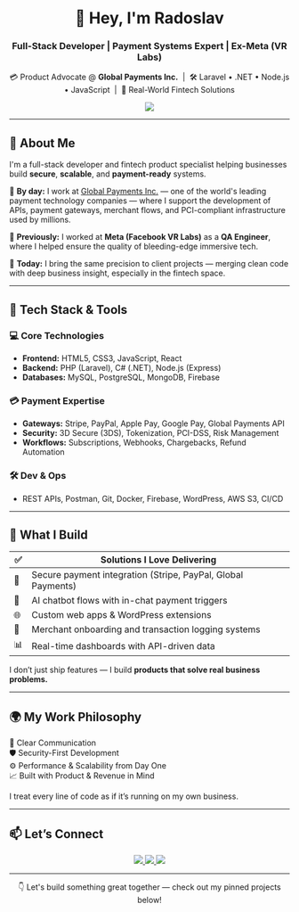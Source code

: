 <h1 align="center">👋 Hey, I'm Radoslav</h1>
<h3 align="center">Full-Stack Developer | Payment Systems Expert | Ex-Meta (VR Labs)</h3>

<p align="center">
  💳 Product Advocate @ <strong>Global Payments Inc.</strong> &nbsp;|&nbsp;
  🛠 Laravel • .NET • Node.js • JavaScript &nbsp;|&nbsp;
  🧠 Real-World Fintech Solutions
</p>

<p align="center">
  <img src="https://skillicons.dev/icons?i=html,css,js,nodejs,react,phplaravel,dotnet,postgres,mysql,mongodb,firebase,docker,git" />
</p>

---

## 🚀 About Me

I'm a full-stack developer and fintech product specialist helping businesses build **secure**, **scalable**, and **payment-ready** systems.

💼 **By day:** I work at [Global Payments Inc.](https://www.globalpayments.com/) — one of the world's leading payment technology companies — where I support the development of APIs, payment gateways, merchant flows, and PCI-compliant infrastructure used by millions.

🧪 **Previously:** I worked at **Meta (Facebook VR Labs)** as a **QA Engineer**, where I helped ensure the quality of bleeding-edge immersive tech.

🎯 **Today:** I bring the same precision to client projects — merging clean code with deep business insight, especially in the fintech space.

---

## 🔧 Tech Stack & Tools

### 💻 Core Technologies
- **Frontend:** HTML5, CSS3, JavaScript, React
- **Backend:** PHP (Laravel), C# (.NET), Node.js (Express)
- **Databases:** MySQL, PostgreSQL, MongoDB, Firebase

### 💳 Payment Expertise
- **Gateways:** Stripe, PayPal, Apple Pay, Google Pay, Global Payments API
- **Security:** 3D Secure (3DS), Tokenization, PCI-DSS, Risk Management
- **Workflows:** Subscriptions, Webhooks, Chargebacks, Refund Automation

### 🛠 Dev & Ops
- REST APIs, Postman, Git, Docker, Firebase, WordPress, AWS S3, CI/CD

---

## 🧩 What I Build

| ✅ | Solutions I Love Delivering |
|----|-----------------------------|
| 🔐 | Secure payment integration (Stripe, PayPal, Global Payments) |
| 🤖 | AI chatbot flows with in-chat payment triggers |
| 🌐 | Custom web apps & WordPress extensions |
| 🧾 | Merchant onboarding and transaction logging systems |
| 📊 | Real-time dashboards with API-driven data |

I don’t just ship features — I build **products that solve real business problems.**

---

## 🌍 My Work Philosophy

💬 Clear Communication  
🛡 Security-First Development  
⚙️ Performance & Scalability from Day One  
📈 Built with Product & Revenue in Mind

I treat every line of code as if it’s running on my own business.

---

## 📫 Let’s Connect

<p align="center">
  <a href="https://www.upwork.com/freelancers/buildwithrado">
    <img src="https://img.shields.io/badge/Upwork-%2300B22D?style=for-the-badge&logo=upwork&logoColor=white" />
  </a>
  <a href="https://ie.linkedin.com/in/radoslav-sheytanov-ruxton">
    <img src="https://img.shields.io/badge/LinkedIn-%230077B5?style=for-the-badge&logo=linkedin&logoColor=white" />
  </a>
  <a href="mailto:radoslav@programmer.net">
    <img src="https://img.shields.io/badge/Email-D14836?style=for-the-badge&logo=gmail&logoColor=white" />
  </a>
</p>

---
<p align="center">
  👇 Let's build something great together — check out my pinned projects below!
</p>

